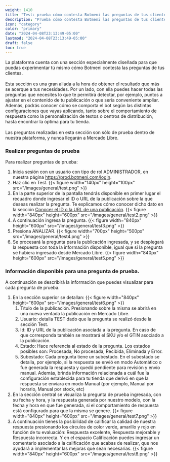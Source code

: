 ```yaml
---
weight: 1410
title: "Test: prueba cómo contesta Botmeni las preguntas de tus clientes"
description: "Prueba cómo contesta Botmeni las preguntas de tus clientes"
icon: "category"
color: "primary"
date: "2024-04-08T23:13:49-05:00"
lastmod: "2024-04-08T23:13:49-05:00"
draft: false
toc: true
---
```


La plataforma cuenta con una sección especialmente diseñada para que puedas experimentar tú mismo cómo Botmeni contesta las preguntas de tus clientes. <br></br>
Esta sección es una gran aliada a la hora de obtener el resultado que más se acerque a tus necesidades. Por un lado, con ella puedes hacer todas las preguntas que necesites lo que te permitirá detectar, por ejemplo, puntos a ajustar en el contenido de tu publicación o que sería conveniente ampliar. Además, podrás conocer cómo se comporta el bot según las distintas configuraciones que vayas aplicando, tanto sobre el comportamiento de respuesta como la personalización de textos o centros de distribución, hasta encontrar la óptima para tu tienda.<br></br>
Las preguntas realizadas en esta sección son sólo de prueba dentro de nuestra plataforma, y nunca llegarán a Mercado Libre.

### Realizar preguntas de prueba

Para realizar preguntas de prueba:
1. Inicia sesión con un usuario con tipo de rol ADMINISTRADOR, en nuestra página <https://prod.botmeni.com/login>.
2. Haz clic en Test.
{{< figure width="140px" height="100px" src="/images/general/test.png" >}}
3. En la parte superior de la pantalla tendrás disponible en primer lugar el recuadro donde ingresar el ID o URL de la publicación sobre la que deseas realizar la pregunta. Te explicamos cómo conocer dicho dato en la sección [Conocer el ID o la URL de una publicación](../Prueba_botmeni/ID_URL_del_producto.md).
{{< figure width="840px" height="600px" src="/images/general/test2.png" >}}
4. A continuación ingresa la pregunta.
{{< figure width="840px" height="600px" src="/images/general/test3.png" >}}
5. Presiona ANALIZAR.
{{< figure width="700px" height="500px" src="/images/general/test4.png" >}}
6. Se procesará la pregunta para la publicación ingresada, y se desplegará la respuesta con toda la información disponible, igual que si la pregunta se hubiera ingresado desde Mercado Libre.
{{< figure width="840px" height="600px" src="/images/general/test5.png" >}}

### Información disponible para una pregunta de prueba.
A continuación se describirá la información que puedes visualizar para cada pregunta de prueba.
1. En la sección superior se detallan:
{{< figure width="840px" height="600px" src="/images/general/test6.png" >}}
    1. Título de la publicación. Presionando sobre la misma se abrirá en una nueva ventada la publicación en Mercado Libre.
    2. Usuario: detalla TEST dado que la pregunta se realizó desde la sección Test. 
    3. Id: ID y URL de la publicación asociada a la pregunta. En caso de que corresponda también se mostrará el SKU y/o el GTIN asociado a la publicación.
    4. Estado: Hace referencia al estado de la pregunta. Los estados posibles son: Procesada, No procesada, Recibida, Eliminada y Error.
    5. Subestado: Cada pregunta tiene un subestado. En el subestado se detalla, por ejemplo, si la respuesta se envió en modo Automático o fue generada la respuesta y quedó pendiente para revisión y envío manual. Además, brinda información relacionada a cuál fue la configuración establecida para tu tienda que derivó en que la respuesta se enviara en modo Manual (por ejemplo, Manual por horario, Manual por stock, etc)
2. En la sección central se visualiza la pregunta de prueba ingresada, con su fecha y hora, y la respuesta generada por nuestro modelo, con la fecha y hora en que fue generada, si el comportamiento de respuesta está configurado para que la misma se genere.
{{< figure width="840px" height="600px" src="/images/general/test7.png" >}}
3.  A continuación tienes la posibilidad de calificar la calidad de nuestra respuesta presionando los círculos de color verde, amarillo y rojo en función de tu evaluación: Respuesta excelente, Respuesta mejorable y Respuesta incorrecta. Y en el espacio Calificación puedes ingresar un comentario asociado a la calificación que acabas de realizar, que nos ayudará a implementar las mejoras que sean necesarias.
{{< figure width="840px" height="600px" src="/images/general/test8.png" >}}



